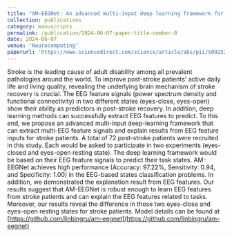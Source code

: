```yaml
---
title: "AM-EEGNet: An advanced multi-input deep learning framework for classifying stroke patient EEG task states"
collection: publications
category: manuscripts
permalink: /publication/2024-06-07-paper-title-number-8
date: 2024-06-07
venue: 'Neurocomputing'
paperurl: 'https://www.sciencedirect.com/science/article/abs/pii/S092523122400393X'
---
```


Stroke is the leading cause of adult disability among all prevalent pathologies around the world. To improve post-stroke patients' active daily life and living quality, revealing the underlying brain mechanism of stroke recovery is crucial. The EEG feature signals (power spectrum density and functional connectivity) in two different states (eyes-close, eyes-open) show their ability as predictors in post-stroke recovery. In addition, deep learning methods can successfully extract EEG features to predict. To this end, we propose an advanced multi-input deep-learning framework that can extract multi-EEG feature signals and explain results from EEG feature inputs for stroke patients. A total of 72 post-stroke patients were recruited in this study. Each would be asked to participate in two experiments (eyes-closed and eyes-open resting state). The deep learning framework would be based on their EEG feature signals to predict their task states. AM-EEGNet achieves high performance (Accuracy: 97.22%, Sensitivity: 0.94, and Specificity: 1.00) in the EEG-based states classification problems. In addition, we demonstrated the explanation result from EEG features. Our results suggest that AM-EEGNet is robust enough to learn EEG features from stroke patients and can explain the EEG features related to tasks. Moreover, our results reveal the difference in those two eyes-close and eyes-open resting states for stroke patients. Model details can be found at [https://github.com/linbingru/am-eegnet](https://github.com/linbingru/am-eegnet)
